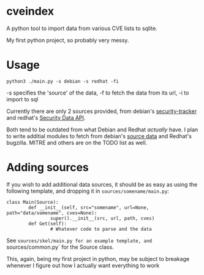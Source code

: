 # cveindex

A python tool to import data from various CVE lists to sqlite.

My first python project, so probably very messy.


# Usage
`python3 ./main.py -s debian -s redhat -fi`

-s specifies the 'source' of the data, -f to fetch the data from its url,
-i to import to sql

Currently there are only 2 sources provided, from debian's
[security-tracker][1] and redhat's [Security Data API][2].

Both tend to be outdated from what Debian and Redhat *actually* have.
I plan to write additial modules to fetch from debian's [source data][3]
and Redhat's bugzilla. MITRE and others are on the TODO list as well.

[1]: https://security-tracker.debian.org/tracker/
[2]: https://access.redhat.com/documentation/en/red-hat-security-data-api/version-0.1/red-hat-security-data-api/
[3]: https://salsa.debian.org/security-tracker-team/security-tracker/blob/master/data/CVE/list


# Adding sources
If you wish to add additional data sources, it should be as easy as using
the following template, and dropping it in `sources/somename/main.py`:

```
class Main(Source):
        def __init__(self, src="somename", url=None, path="data/somename", cves=None):
                super().__init__(src, url, path, cves)
        def Get(self):
                # Whatever code to parse and the data
```
See `sources/skel/main.py for an example template, and `sources/common.py`
for the Source class.


This, again, being my first project in python, may be subject to breakage whenever
I figure out how I actually want everything to work
